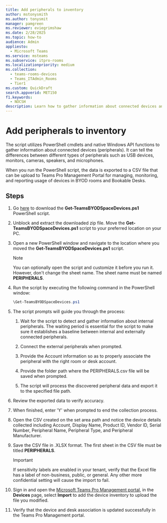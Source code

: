 ```yaml
---
title: Add peripherals to inventory
author: mstonysmith
ms.author: tonysmit
manager: pamgreen
ms.reviewer: eviegrimshaw
ms.date: 2/28/2025 
ms.topic: how-to
audience: Admin
appliesto: 
  - Microsoft Teams
ms.service: msteams  
ms.subservice: itpro-rooms
ms.localizationpriority: medium
ms.collection: 
  - teams-rooms-devices
  - Teams_ITAdmin_Rooms
  - Tier1
ms.custom: QuickDraft 
search.appverid: MET150  
f1.keywords:
  - NOCSH
description: Learn how to gather information about connected devices and add them to your inventory in Microsoft Teams
---
```


  # Add peripherals to inventory

The script utilizes PowerShell cmdlets and native Windows API functions to gather information about connected devices (peripherals). It can tell the differences between different types of peripherals such as USB devices, monitors, cameras, speakers, and microphones.

When you run the PowerShell script, the data is exported to a CSV file that can be upload to Teams Pro Management Portal for managing, monitoring, and reporting usage of devices in BYOD rooms and Bookable Desks.

## Steps

1. Go [here](https://www.microsoft.com/en-us/download/details.aspx?id=106063) to download the **Get-TeamsBYODSpaceDevices.ps1** PowerShell script.
1. Unblock and extract the downloaded zip file. Move the **Get-TeamsBYODSpaceDevices.ps1** script to your preferred location on your PC.
1. Open a new PowerShell window and navigate to the location where you moved the **Get-TeamsBYODSpaceDevices.ps1** script.

   > [!NOTE]
   > 
   > You can optionally open the script and customize it before you run it. However, don't change the sheet name. The sheet name must be named **PERIPHERALS**.
   
1. Run the script by executing the following command in the PowerShell window:

   ```powershell
   \Get-TeamsBYODSpaceDevices.ps1
   ```
   
1. The script prompts will guide you through the process:

   1. Wait for the script to detect and gather information about internal peripherals. The waiting period is essential for the script to make sure it establishes a baseline between internal and externally connected peripherals.
      
   1. Connect the external peripherals when prompted.
      
   1. Provide the Account information so as to properly associate the peripheral with the right room or desk account.
      
   1. Provide the folder path where the PERIPHERALS.csv file will be saved when prompted.
   1. The script will process the discovered peripheral data and export it to the specified file path.
      
1. Review the exported data to verify accuracy.

1. When finished, enter 'Y' when prompted to end the collection process.
1. Open the CSV created on the set area path and notice the device details collected including Account, Display Name, Product ID, Vendor ID, Serial Number, Peripheral Name, Peripheral Type, and Peripheral Manufacturer.

1. Save the CSV file in .XLSX format. The first sheet in the CSV file must be titled **PERIPHERALS**.

   > [!IMPORTANT]
   > If sensitivity labels are enabled in your tenant, verify that the Excel file has a label of non-business, public, or general. Any other more confidential setting will cause the import to fail.
   
   
1. Sign in and open the [Microsoft Teams Pro Management portal](https://portal.rooms.microsoft.com/), in the **Devices** page, select __Import__ to add the device inventory to upload the file you modified.

1. Verify that the device and desk association is updated successfully in the Teams Pro Management portal.
